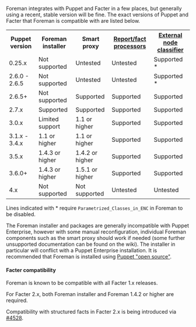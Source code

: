 Foreman integrates with Puppet and Facter in a few places, but generally using a recent, stable version will be fine.  The exact versions of Puppet and Facter that Foreman is compatible with are listed below.

<table class="table table-bordered table-condensed">
  <tr>
    <th>Puppet version</th>
    <th>Foreman installer</th>
    <th>Smart proxy</th>
    <th><a href="/manuals/{{page.version}}/index.html#3.5.4PuppetReports">Report/fact processors</a></th>
    <th><a href="/manuals/{{page.version}}/index.html#3.5.5FactsandtheENC">External node classifier</a></th>
  </tr>
  <tr>
    <td>0.25.x</td>
    <td>Not supported</td>
    <td>Untested</td>
    <td>Untested</td>
    <td>Supported <span class='footnote'>*</span></td>
  </tr>
  <tr>
    <td>2.6.0 - 2.6.5</td>
    <td>Not supported</td>
    <td>Untested</td>
    <td>Untested</td>
    <td>Supported <span class='footnote'>*</span></td>
  </tr>
  <tr>
    <td>2.6.5+</td>
    <td>Not supported</td>
    <td>Supported</td>
    <td>Supported</td>
    <td>Supported</td>
  </tr>
  <tr>
    <td>2.7.x</td>
    <td>Supported</td>
    <td>Supported</td>
    <td>Supported</td>
    <td>Supported</td>
  </tr>
  <tr>
    <td>3.0.x</td>
    <td>Limited support</td>
    <td>1.1 or higher</td>
    <td>Supported</td>
    <td>Supported</td>
  </tr>
  <tr>
    <td>3.1.x - 3.4.x</td>
    <td>1.1 or higher</td>
    <td>1.1 or higher</td>
    <td>Supported</td>
    <td>Supported</td>
  </tr>
  <tr>
    <td>3.5.x</td>
    <td>1.4.3 or higher</td>
    <td>1.4.2 or higher</td>
    <td>Supported</td>
    <td>Supported</td>
  </tr>
  <tr>
    <td>3.6.0+</td>
    <td>1.4.3 or higher</td>
    <td>1.5.1 or higher</td>
    <td>Supported</td>
    <td>Supported</td>
  </tr>
  <tr>
    <td>4.x</td>
    <td>Not supported</td>
    <td>Not supported</td>
    <td>Untested</td>
    <td>Untested</td>
  </tr>
</table>

Lines indicated with <span class='footnote'>*</span> require `Parametrized_Classes_in_ENC` in Foreman to be disabled.

The Foreman installer and packages are generally incompatible with Puppet Enterprise, however with some manual reconfiguration, individual Foreman components such as the smart proxy should work if needed (some further unsupported documentation can be found on the wiki).  The installer in particular will conflict with a Puppet Enterprise installation.  It is recommended that Foreman is installed using [Puppet "open source"](http://docs.puppetlabs.com/guides/installation.html).

#### Facter compatibility

Foreman is known to be compatible with all Facter 1.x releases.

For Facter 2.x, both Foreman installer and Foreman 1.4.2 or higher are required.

Compatibility with structured facts in Facter 2.x is being introduced via [#4528](http://projects.theforeman.org/issues/4528).
